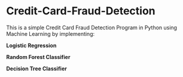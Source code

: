 # Credit-Card-Fraud-Detection

This is a simple Credit Card Fraud Detection Program in Python using Machine Learning by implementing:

**Logistic Regression**

**Random Forest Classifier**

**Decision Tree Classifier**
